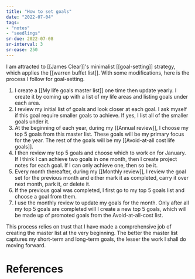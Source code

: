 ```yaml
---
title: "How to set goals"
date: "2022-07-04"
tags:
- "notes"
- "seedlings"
sr-due: 2022-07-08
sr-interval: 3
sr-ease: 250
---
```


I am attracted to [[James Clear]]'s minimalist [[goal-setting]] strategy, which applies the [[warren buffet list]]. With some modifications, here is the process I follow for goal-setting.

1. I create a [[My life goals master list]] one time then update yearly. I create it by coming up with a list of my life areas and listing goals under each area.
2. I review my initial list of goals and look closer at each goal. I ask myself if this  goal require smaller goals to achieve. If yes, I list all of the smaller goals under it.
3. At the beginning of each year, during my [[Annual review]], I choose my top 5 goals from this master list. These goals will be my primary focus for the year. The rest of the goals will be my [[Avoid-at-all cost life goals]].
4. I then review my top 5 goals and choose which to work on for January. If I think I can achieve two goals in one month, then I create project notes for each goal. If I can only achieve one, then so be it.
5. Every month thereafter, during my [[Monthly review]], I review the goal set for the previous month and either mark it as completed, carry it over next month, park it, or delete it.
6. If the previous goal was completed, I first go to my top 5 goals list and choose a goal from them.
7. I use the monthly review to update my goals for the month. Only after all my top 5 goals are completed will I create a new top 5 goals, which will be made up of promoted goals from the Avoid-at-all-cost list.

This process relies on trust that I have made a comprehensive job of creating the master list at the very beginning. The better the master list captures my short-term and long-term goals, the lesser the work I shall do moving forward.

# References
